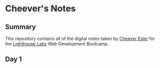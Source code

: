 # Cheever's Notes
## Summary

This repository contains all of the digital notes taken by [Cheever Esler](https://github.com/Thornrose) for the [Lighthouse Labs](https://www.lighthouselabs.ca/) Web Development Bootcamp.

## Day 1
